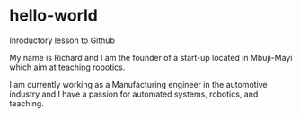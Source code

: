 # hello-world
Inroductory lesson to Github

My name is Richard and I am the founder of a start-up located in Mbuji-Mayi which aim at teaching robotics.

I am currently working as a Manufacturing engineer in the automotive industry and I have a passion for automated systems, robotics, and teaching.
